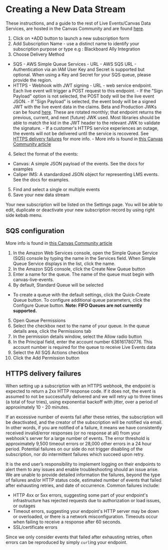 Creating a New Data Stream
=========

These instructions, and a guide to the rest of Live Events/Canvas Data Services, are hosted in the Canvas Community and are found [here](https://community.canvaslms.com/t5/Admin-Guide/How-do-I-subscribe-to-Live-Events-using-Canvas-Data-Services/ta-p/227).

1. Click on +ADD button to launch a new subscription form
2. Add Subscription Name - use a distinct name to identify your subscription purpose or type e.g : Blackboard Ally Integration
3. Choose Delivery Method
  * SQS - AWS Simple Queue Services
        - URL - AWS SQS URL
        - Authentication via an IAM User Key and Secret is supported but optional. When using a Key and Secret for your SQS queue, please provide the region.
  * HTTPS - Webhook with JWT signing
        - URL - web service endpoint. Each live event will trigger a POST request to this endpoint.
        - If the "Sign Payload" option is not selected, the POST body will be the live event JSON.
        - If "Sign Payload" is selected, the event body will be a signed JWT with the live event data in the claims. Beta and Production JWKs can be found [here](https://8axpcl50e4.execute-api.us-east-1.amazonaws.com/main/jwks). These are rotated monthly; that endpoint returns the previous, current, and next (future) JWK used. Most libraries should be able to match the kid in the JWT header to the relevant JWK to validate the signature.
        - If a customer's HTTPS service experiences an outage, the events will not be delivered until the service is recovered. See [HTTPS delivery failures](#https-delivery-failures) for more info.
        - More info is found in [this Canvas Community article](https://community.canvaslms.com/t5/Admin-Guide/How-do-I-configure-and-test-Canvas-Live-Events-using-HTTPS/ta-p/151)
4. Select the format of the events:
  * Canvas: A simple JSON payload of the events. See the docs for examples
  * Caliper IMS: A standardized JSON object for representing LMS events. See the docs for examples.
5. Find and select a single or multiple events
6. Save your new data stream

Your new subscription will be listed on the Settings page. You will be able to edit, duplicate or deactivate your new subscription record by using right side kebab menu.

## SQS configuration

More info is found in [this Canvas Community article](https://community.canvaslms.com/t5/Admin-Guide/How-do-I-create-an-SQS-queue-in-Amazon-Web-Services-to-receive/ta-p/170)

1. In the Amazon Web Services console, open the Simple Queue Service (SQS) console by typing the name in the Services field. When Simple Queue Service displays in the list, click the name.
2. In the Amazon SQS console, click the Create New Queue button
3. Enter a name for the queue. The name of the queue must begin with canvas-live-events.
4. By default, Standard Queue will be selected
  * To create a queue with the default settings, click the Quick-Create Queue button. To configure additional queue parameters, click
  the Configure Queue button. **Note: FIFO Queues are not currently supported.**
5. Open Queue Permissions
6. Select the checkbox next to the name of your queue. In the queue details area, click the Permissions tab
7. In the permission details window, select the Allow radio button
8. In the Principal field, enter the account number 636161780776. This account number is required for the queue to receive Live Events data
9.  Select the All SQS Actions checkbox
10. Click the Add Permission button

## HTTPS delivery failures

When setting up a subscription with an HTTPS webhook, the endpoint is expected to return a 2xx HTTP response code. If it does not, the event is assumed to not be successfully delivered and we will retry up to three times (a total of four tries), using exponential backoff with jitter, over a period of approximately 10 - 20 minutes.

If an excessive number of events fail after these retries, the subscription will be deactivated, and the creator of the subscription will be notified via email. In other words, if you are notified of a failure, it means we have consistently received invalid/error responses (or no response at all) from your webhook's server for a large number of events. The error threshold is approximately 9,500 timeout errors or 28,000 other errors in a 24 hour period. Potential failures on our side do not trigger disabling of the subscription, nor do intermittent failures which succeed upon retry.

It is the end user’s responsibility to implement logging on their endpoints to alert them to any issues and enable troubleshooting should an issue arise. We are unable to provide detailed information the failures, beyond the type of failures and/or HTTP status code, estimated number of events that failed after exhausting retries, and date of occurrence. Common failures include:

* HTTP 4xx or 5xx errors, suggesting some part of your endpoint's infrastructure has rejected requests due to authorization or load issues, or outages
* Timeout errors, suggesting your endpoint's HTTP server may be down or overloaded, or there is a network misconfiguration. Timeouts occur when failing to receive a response after 60 seconds.
* SSL/certificate errors

Since we only consider events that failed after exhausting retries, often errors can be reproduced by simply `curl`ing your endpoint.
